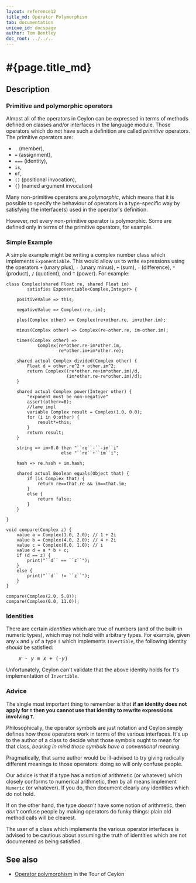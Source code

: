 ```yaml
---
layout: reference12
title_md: Operator Polymorphism
tab: documentation
unique_id: docspage
author: Tom Bentley
doc_root: ../../..
---
```


# #{page.title_md}

## Description

### Primitive and polymorphic operators

Almost all of the operators in Ceylon can be expressed in terms of 
methods defined on classes and/or interfaces in the language module. 
Those operators which do not have such a definition are called 
*primitive* operators. The primitive operators are:

* `.` (member), 
* `=` (assignment), 
* `===` (identity), 
* `is`, 
* `of`, 
* `()` (positional invocation),
* `{}` (named argument invocation)

Many non-primitive operators are *polymorphic*, which means that it 
is possible to specify the behaviour of operators in a type-specific 
way by satisfying the interface(s) used in the operator's definition.

However, not every non-primitive operator is polymorphic. Some are 
defined only in terms of the primitive operators, for example.

### Simple Example

A simple example might be writing a complex number class which implements
`Exponentiable`. This would allow us to write expressions using the 
operators `+` (unary plus), `-` (unary minus), `+` (sum), `-` (difference), 
`*` (product), `/` (quotient), and `^` (power). For example:

<!-- try: -->
    class Complex(shared Float re, shared Float im) 
            satisfies Exponentiable<Complex,Integer> {
        
        positiveValue => this;
    
        negativeValue => Complex(-re,-im);
    
        plus(Complex other) => Complex(re+other.re, im+other.im);
    
        minus(Complex other) => Complex(re-other.re, im-other.im);
    
        times(Complex other) =>
                Complex(re*other.re-im*other.im, 
                        re*other.im+im*other.re);
        
        shared actual Complex divided(Complex other) {
            Float d = other.re^2 + other.im^2;
            return Complex((re*other.re+im*other.im)/d, 
                           (im*other.re-re*other.im)/d);
        }
        
        shared actual Complex power(Integer other) {
            "exponent must be non-negative"
            assert(other>=0);
            //lame impl
            variable Complex result = Complex(1.0, 0.0);
            for (i in 0:other) {
                result*=this;
            }
            return result;
        }
    
        string => im<0.0 then "``re``-``-im``i" 
                         else "``re``+``im``i";
        
        hash => re.hash + im.hash;
        
        shared actual Boolean equals(Object that) {
            if (is Complex that) {
                return re==that.re && im==that.im;
            }
            else {
                return false;
            }
        }
        
    }
    
    void compare(Complex z) {
        value a = Complex(1.0, 2.0); // 1 + 2i
        value b = Complex(4.0, 2.0); // 4 + 2i
        value c = Complex(0.0, 1.0); // i
        value d = a * b + c;
        if (d == z) {
            print("``d`` == ``z``");
        } 
        else {
            print("``d`` != ``z``");
        }
    }
    
    compare(Complex(2.0, 5.0));
    compare(Complex(0.0, 11.0));

### Identities

There are certain *identities* which are true of numbers (and of the built-in
numeric types), which may not hold with arbitrary types. For example, given any 
`x` and `y` of a type `T` which implements `Invertible`, the 
following identity *should* be satisfied:

<pre>
    <i>x</i> - <i>y</i> ≡ <i>x</i> + (-<i>y</i>)
</pre>

Unfortunately, Ceylon can't validate that the above identity holds for `T`'s 
implementation of `Invertible`. 

### Advice

The single most important thing to remember is that 
**if an identity does not apply for `T` then you cannot use that identity to 
rewrite expressions involving `T`**.

Philosophically, the operator symbols are just notation and Ceylon simply
defines how those operators work in terms of the various interfaces. It's up 
to the author of a class to decide what those symbols ought to mean for that 
class, *bearing in mind those symbols have a conventional meaning*.

Pragmatically, that same author would be ill-advised to try giving radically 
different meanings to those operators: doing so will only confuse people.

Our advice is that if a type has a notion of arithmetic (or whatever) 
which closely conforms to numerical arithmetic, then by all means implement 
`Numeric` (or whatever). If you do, then document clearly any identities which 
do not hold.

If on the other hand, the type *doesn't* have some notion of arithmetic, then 
*don't* confuse people by making operators do funky things: plain old method 
calls will be clearest.

The user of a class which implements the various operator interfaces is 
advised to be cautious about assuming the truth of identities which are not 
documented as being satisfied.


## See also

* [Operator polymorphism](#{page.doc_root}/tour/language-module/#operator_polymorphism) 
  in the Tour of Ceylon

